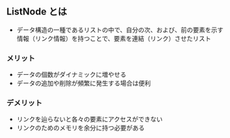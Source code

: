 ## ListNode とは

- データ構造の一種であるリストの中で、自分の次、および、前の要素を示す情報（リンク情報）を持つことで、要素を連結（リンク）させたリスト

### メリット

- データの個数がダイナミックに増やせる
- データの追加や削除が頻繁に発生する場合は便利

### デメリット

- リンクを辿らないと各々の要素にアクセスができない
- リンクのためのメモリを余分に持つ必要がある
